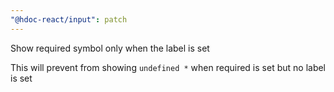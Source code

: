 ```yaml
---
"@hdoc-react/input": patch
---
```


Show required symbol only when the label is set

This will prevent from showing `undefined *` when required is set but no label
is set
